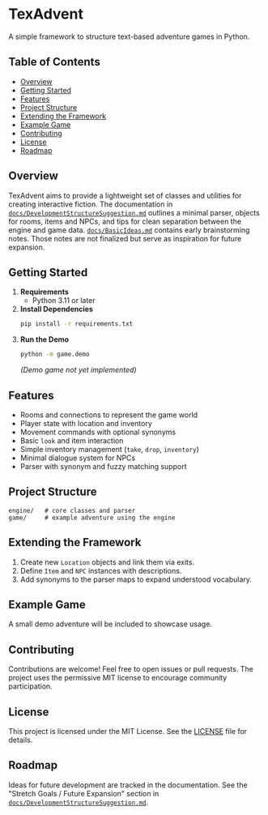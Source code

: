 # TexAdvent

A simple framework to structure text-based adventure games in Python.

## Table of Contents

- [Overview](#overview)
- [Getting Started](#getting-started)
- [Features](#features)
- [Project Structure](#project-structure)
- [Extending the Framework](#extending-the-framework)
- [Example Game](#example-game)
- [Contributing](#contributing)
- [License](#license)
- [Roadmap](#roadmap)

## Overview

TexAdvent aims to provide a lightweight set of classes and utilities for creating interactive fiction. The documentation in [`docs/DevelopmentStructureSuggestion.md`](docs/DevelopmentStructureSuggestion.md) outlines a minimal parser, objects for rooms, items and NPCs, and tips for clean separation between the engine and game data. [`docs/BasicIdeas.md`](docs/BasicIdeas.md) contains early brainstorming notes. Those notes are not finalized but serve as inspiration for future expansion.

## Getting Started

1. **Requirements**
   - Python 3.11 or later
2. **Install Dependencies**
   ```bash
   pip install -r requirements.txt
   ```
3. **Run the Demo**
   ```bash
   python -m game.demo
   ```
   *(Demo game not yet implemented)*

## Features

- Rooms and connections to represent the game world
- Player state with location and inventory
- Movement commands with optional synonyms
- Basic `look` and item interaction
- Simple inventory management (`take`, `drop`, `inventory`)
- Minimal dialogue system for NPCs
- Parser with synonym and fuzzy matching support

## Project Structure

```
engine/   # core classes and parser
game/     # example adventure using the engine
```

## Extending the Framework

1. Create new `Location` objects and link them via exits.
2. Define `Item` and `NPC` instances with descriptions.
3. Add synonyms to the parser maps to expand understood vocabulary.

## Example Game

A small demo adventure will be included to showcase usage.

## Contributing

Contributions are welcome! Feel free to open issues or pull requests. The project uses the permissive MIT license to encourage community participation.

## License

This project is licensed under the MIT License. See the [LICENSE](LICENSE) file for details.

## Roadmap

Ideas for future development are tracked in the documentation. See the "Stretch Goals / Future Expansion" section in [`docs/DevelopmentStructureSuggestion.md`](docs/DevelopmentStructureSuggestion.md).

